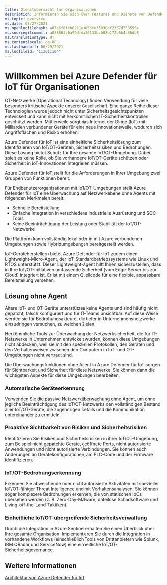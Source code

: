 ```yaml
---
title: Dienstübersicht für Organisationen
description: Informieren Sie sich über Features und Dienste von Defender für IoT, und erfahren Sie, auf welche Weise Defender für IoT für umfassende IoT-Sicherheit sorgt.
ms.topic: overview
ms.date: 05/27/2021
ms.openlocfilehash: a87e6f6fcb8211e385bfe35030df2357d7585554
ms.sourcegitcommit: a038863c0a99dfda16133bcb08b172b6b4c86db8
ms.translationtype: HT
ms.contentlocale: de-DE
ms.lasthandoff: 06/29/2021
ms.locfileid: "113011104"
---
```

# <a name="welcome-to-azure-defender-for-iot-for-organizations"></a>Willkommen bei Azure Defender für IoT für Organisationen

OT-Netzwerke (Operational Technology) finden Verwendung für viele besonders kritische Aspekte unserer Gesellschaft. Eine ganze Reihe dieser Technologien wurde jedoch nicht unter Sicherheitsgesichtspunkten entwickelt und kann nicht mit herkömmlichen IT-Sicherheitskontrollen geschützt werden. Mittlerweile sorgt das Internet der Dinge (IoT) mit Milliarden verbundener Geräte für eine neue Innovationswelle, wodurch sich Angriffsflächen und Risiko erhöhen.  

Azure Defender für IoT ist eine einheitliche Sicherheitslösung zum Identifizieren von IoT/OT-Geräten, Sicherheitsrisiken und Bedrohungen. Diese Lösung bietet Schutz für Ihre gesamte IoT/OT-Umgebung. Dabei spielt es keine Rolle, ob Sie vorhandene IoT/OT-Geräte schützen oder Sicherheit in IoT-Innovationen integrieren müssen.  

Azure Defender für IoT stellt für die Anforderungen in Ihrer Umgebung zwei Gruppen von Funktionen bereit.

Für Endbenutzerorganisationen mit IoT/OT-Umgebungen stellt Azure Defender für IoT eine Überwachung auf Netzwerkebene ohne Agents mit folgenden Merkmalen bereit:

- Schnelle Bereitstellung
- Einfache Integration in verschiedene industrielle Ausrüstung und SOC-Tools
- Keine Beeinträchtigung der Leistung oder Stabilität der IoT/OT-Netzwerke 

Die Plattform kann vollständig lokal oder in mit Azure verbundenen Umgebungen sowie Hybridumgebungen bereitgestellt werden.  

IoT-Geräteherstellern bietet Azure Defender für IoT zudem einen Lightweight-Micro-Agent, der IoT-Standardbetriebssysteme wie Linux und RTOS unterstützt. Dieser Lightweight-Agent hilft Ihnen sicherzustellen, dass in Ihre IoT/OT-Initiativen umfassende Sicherheit (vom Edge-Server bis zur Cloud) integriert ist. Er ist mit einem Quellcode für eine flexible, anpassbare Bereitstellung versehen. 

## <a name="agentless-solution"></a>Lösung ohne Agent

Ältere IoT- und OT-Geräte unterstützen keine Agents und sind häufig nicht gepatcht, falsch konfiguriert und für IT-Teams unsichtbar. Auf diese Weise werden sie für Bedrohungsakteure, die tiefer in Unternehmensnetzwerke einzudringen versuchen, zu weichen Zielen. 

Herkömmliche Tools zur Überwachung der Netzwerksicherheit, die für IT-Netzwerke in Unternehmen entwickelt wurden, können diese Umgebungen nicht abdecken, weil sie mit den speziellen Protokollen, den Geräten und den Verhaltenweisen zwischen den Computern in IoT- und OT-Umgebungen nicht vertraut sind. 

Die Überwachungsfunktionen ohne Agent in Azure Defender für IoT sorgen für Sichtbarkeit und Sicherheit für diese Netzwerke. Sie können dann die wichtigsten Aspekte für diese Umgebungen bearbeiten. 

### <a name="automatic-device-discovery"></a>Automatische Geräteerkennung  

Verwenden Sie die passive Netzwerküberwachung ohne Agent, um ohne jegliche Beeinträchtigung des IoT/OT-Netzwerks den vollständigen Bestand aller IoT/OT-Geräte, die zugehörigen Details und die Kommunikation untereinander zu ermitteln.  

### <a name="proactive-visibility-into-risk-and-vulnerabilities"></a>Proaktive Sichtbarkeit von Risiken und Sicherheitsrisiken
 
Identifizieren Sie Risiken und Sicherheitsrisiken in ihrer IoT/OT-Umgebung, zum Beispiel nicht gepatchte Geräte, geöffnete Ports, nicht autorisierte Anwendungen und nicht autorisierte Verbindungen. Sie können auch Änderungen an Gerätekonfigurationen, am PLC-Code und der Firmware identifizieren. 

### <a name="iotot-threat-detection"></a>IoT/OT-Bedrohungserkennung  

Erkennen Sie abweichende oder nicht autorisierte Aktivitäten mit spezieller IoT/OT-fähiger Threat Intelligence und mit Verhaltensanalysen. Sie können sogar komplexere Bedrohungen erkennen, die von statischen IoCs übersehen werden (z. B. Zero-Day-Malware, dateilose Schadsoftware und Living-off-the-Land-Taktiken). 

### <a name="unified-security-management-across-iotot"></a>Einheitliche IoT/OT-übergreifende Sicherheitsverwaltung

Durch die Integration in Azure Sentinel erhalten Sie einen Überblick über Ihre gesamte Organisation. Implementieren Sie durch die Integration in vorhandene Workflows (einschließlich Tools von Drittanbietern wie Splunk, IBM QRadar und ServiceNow) eine einheitliche IoT/OT-Sicherheitsgovernance. 

## <a name="see-also"></a>Weitere Informationen

[Architektur von Azure Defender für IoT](architecture.md)
